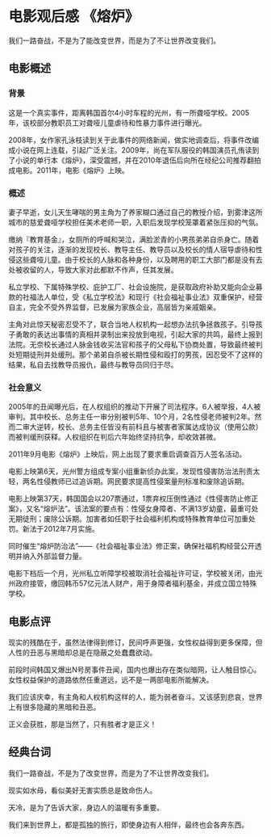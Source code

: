 # 电影观后感 《熔炉》


我们一路奋战，不是为了能改变世界，而是为了不让世界改变我们。

<!--more-->

## 电影概述
### 背景
这是一个真实事件，距离韩国首尔4小时车程的光州，有一所聋哑学校。2005年，该校部分教职员工对聋哑儿童虐待和性暴力事件进行曝光。

2008年，女作家孔泳枝读到关于此事件的网络新闻，做实地调查后，将事件改编成小说在网上连载，引起广泛关注。2009年，尚在军队服役的韩国演员孔侑读到了小说的单行本《熔炉》，深受震撼，并在2010年退伍后向所在经纪公司推荐翻拍成电影。2011年，电影《熔炉》上映。

### 概述
妻子早逝，女儿天生哮喘的男主角为了养家糊口通过自己的教授介绍，到雾津这所城市的慈爱聋哑学校担任美术老师一职，入职后发现学校笼罩着紧张压抑的气氛。

缴纳『教育基金』，女厕所的呼喊和哭泣，满脸淤青的小男孩弟弟自杀身亡。随着对孩子的关注，逐渐的发现校长、教导主任、教导员以及校长的情人宿导虐待和性侵这些聋哑儿童。由于校长的人脉和各种身份，以及聘用的职工大部门都是没有去处被收留的人，导致大家对此都默不作声，任其发展。

私立学校、下属特殊学校、庇护工厂、社会设施院，是获取政府补助又能向企业募款的社福法人单位，受《私立学校法》和现行《社会福祉事业法》双重保护，经营自主，完全不受外界监督，已发展为家族企业，高层皆为亲戚姻亲。

主角对此惊天秘密忍受不了，联合当地人权机构一起想办法抗争拯救孩子。引导孩子勇敢的表达出事情的真相并录制出来投放到电视，引起大家的共鸣，最终上报到法院。无奈校长通过人脉金钱收买法官和孩子的父母私下协商处置，导致最终被判处短期徒刑并处缓刑。那个弟弟自杀被长期性侵和殴打的男孩，因忍受不了这样的结果，私自去找教导员报仇，最终与教导员同归于尽。
### 社会意义
2005年的丑闻曝光后，在人权组织的推动下开展了司法程序。6人被举报，4人被审判。其中校长、总务主任一审分别被判5年、10个月，2名性侵老师被判2年。然而二审大逆转，校长、总务主任皆没有前科且与被害者家属达成协议（使用公款）而被判缓刑获释。人权组织在判后六年始终坚持抗争，却收效甚微。

2011年9月电影《熔炉》上映后，网上出现了要求重启调查百万人签名活动。

电影上映第6天，光州警方组成专案小组重新侦办此案，发现性侵害防治法刑责太轻，两名性侵教师已过追诉期。网民要求提高性侵案量刑标准和废除追诉期。

电影上映第37天，韩国国会以207票通过，1票弃权压倒性通过《性侵害防止修正案》，又名“熔炉法”。该法案的要点有：性侵女身障者、不满13岁幼童，最重可处无期徒刑；废除公诉期。加害者如任职于社会福利机构或特殊教育单位可加重处罚。新法于2012年7月实施。

同时催生“熔炉防治法”——《社会福祉事业法》修正案，确保社福机构经营公开透明并纳入外部监督力量。

电影下档后一个月，光州私立听障学校被取消社会福祉许可证，学校被关闭，由光州政府接管，缴回韩币57亿元法人财产，用于身障者福利基金，并成立国立特殊学校。

## 电影点评
现实的残酷在于，虽然法律得到修订，民间呼声更强，女性权益得到更多保障，但人性的丑恶与黑暗却总是在隐蔽之处蠢蠢欲动。

前段时间韩国又爆出N号房事件丑闻，国内也爆出存在类似暗网，让人触目惊心。女性权益保护的道路依然任重道远，远不是一两部电影所能解决。

我们应该庆幸，有主角和人权机构这样的人，能为弱者奋斗。又该感到悲哀，世界上有很多隐藏的黑暗和丑恶。

正义会获胜，那是当然了，只有胜者才是正义！

## 经典台词
我们一路奋战，不是为了改变世界，而是为了不让世界改变我们。

现实如水母，看似美好无害实质总是致命伤人。

天冷，是为了告诉大家，身边人的温暖有多重要。

我们来到世界上，都是孤独的旅行，即使身边有人相伴，最终也会各奔东西。


